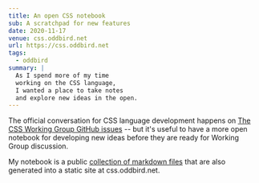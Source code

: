 ```yaml
---
title: An open CSS notebook
sub: A scratchpad for new features
date: 2020-11-17
venue: css.oddbird.net
url: https://css.oddbird.net
tags:
  - oddbird
summary: |
  As I spend more of my time
  working on the CSS language,
  I wanted a place to take notes
  and explore new ideas in the open.
---
```


The official conversation
for CSS language development
happens on
[The CSS Working Group GitHub issues](https://github.com/w3c/csswg-drafts/issues) --
but it's useful to have
a more open notebook
for developing new ideas
before they are ready for Working Group discussion.

My notebook
is a public [collection of markdown files](https://github.com/oddbird/css-sandbox)
that are also generated into a static site
at css.oddbird.net.
